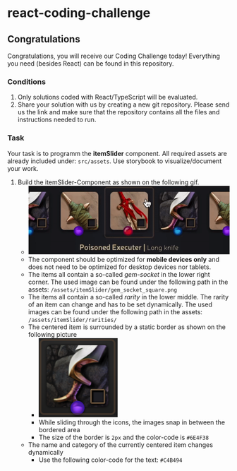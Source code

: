 # react-coding-challenge
## Congratulations

Congratulations, you will receive our Coding Challenge today! Everything you need (besides React) can be found in this repository.

### Conditions
1. Only solutions coded with React/TypeScript will be evaluated.
2. Share your solution with us by creating a new git repository. Please send us the link and make sure that the repository contains all the files and instructions needed to run.


### Task
Your task is to programm the **itemSlider** component.
All required assets are already included under: `src/assets`.
Use storybook to visualize/document your work.

1. Build the itemSlider-Component as shown on the following gif.
    - ![Alt text](src/assets/itemSlider.gif?raw=true "ItemSliderGif")
    - The component should be optimized for **mobile devices only** and does not need to be optimized for desktop devices nor tablets.
    - The items all contain a so-called *gem-socket* in the lower right corner. The used image can be found under the following path in the assets: `/assets/itemSlider/gem_socket_square.png`
    - The items all contain a so-called *rarity* in the lower middle. The rarity of an item can change and has to be set dynamically. The used images can be found under the following path in the assets: `/assets/itemSlider/rarities/`
    - The centered item is surrounded by a static border as shown on the following picture
        - ![Alt text](src/assets/centeredItem.png?raw=true "CenteredIcon")
        - While sliding through the icons, the images snap in between the bordered area
        - The size of the border is `2px` and the color-code is `#6E4F38`
    - The name and category of the currently centered item changes dynamically
        - Use the following color-code for the text: `#C4B494`